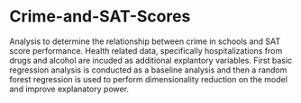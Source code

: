 # Crime-and-SAT-Scores

Analysis to determine the relationship between crime in schools and SAT score performance. Health related data, specifically hospitalizations from drugs and alcohol are incuded as additional explantory variables. First basic regression analysis is conducted as a baseline analysis and then a random forest regression is used to perform dimensionality reduction on the model and improve explanatory power.
